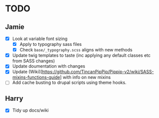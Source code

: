 # TODO

## Jamie

- [x] Look at variable font sizing
  - [x] Apply to typography sass files
  - [x] Check `base/_typography.scss` aligns with new methods
- [x] Update twig templates to taste (inc applying any default classes etc from SASS changes)
- [x] Update doumentation with changes
- [x] Update (Wiki)[https://github.com/TincanPipPip/Pippip-v2/wiki/SASS-mixins-functions-guide] with info on new mixins
- [ ] Add cache busting to drupal scripts using theme hooks.

## Harry

- [x] Tidy up docs/wiki
